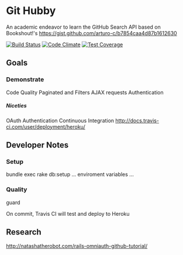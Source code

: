 # Git Hubby

An academic endeavor to learn the GitHub Search API based on Bookshout!'s https://gist.github.com/arturo-c/b7854caa4d87b1612630

[![Build Status](https://travis-ci.org/scarver2/githubby_app.svg)](https://travis-ci.org/scarver2/githubby_app)
[![Code Climate](https://codeclimate.com/github/scarver2/githubby_app/badges/gpa.svg)](https://codeclimate.com/github/scarver2/githubby_app)
[![Test Coverage](https://codeclimate.com/github/scarver2/githubby_app/badges/coverage.svg)](https://codeclimate.com/github/scarver2/githubby_app/coverage)

## Goals

### Demonstrate

Code Quality
Paginated and Filters AJAX requests
Authentication

##### Niceties

OAuth Authentication
Continuous Integration http://docs.travis-ci.com/user/deployment/heroku/


## Developer Notes

### Setup
bundle exec rake db:setup
... enviroment variables ...

### Quality
guard

On commit, Travis CI will test and deploy to Heroku

## Research

http://natashatherobot.com/rails-omniauth-github-tutorial/

